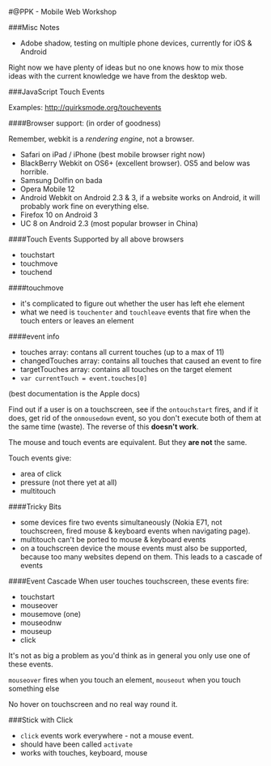 #@PPK - Mobile Web Workshop

###Misc Notes
- Adobe shadow, testing on multiple phone devices, currently for iOS & Android

Right now we have plenty of ideas but no one knows how to mix those ideas with the current knowledge we have from the desktop web.

###JavaScript Touch Events

Examples: http://quirksmode.org/touchevents

####Browser support:
(in order of goodness)

Remember, webkit is a _rendering engine_, not a browser.

- Safari on iPad / iPhone (best mobile browser right now)
- BlackBerry Webkit on OS6+ (excellent browser). OS5 and below was
  horrible.
- Samsung Dolfin on bada
- Opera Mobile 12 
- Android Webkit on Android 2.3 & 3, if a website works on Android, it
  will probably work fine on everything else.
- Firefox 10 on Android 3
- UC 8 on Android 2.3 (most popular browser in China)


####Touch Events
Supported by all above browsers
- touchstart
- touchmove
- touchend

####touchmove
- it's complicated to figure out whether the user has left ehe element
- what we need is `touchenter` and `touchleave` events that fire when the touch enters or leaves an element

####event info
- touches array: contans all current touches (up to a max of 11)
- changedTouches array: contains all touches that caused an event to fire
- targetTouches array: contains all touches on the target element
- `var currentTouch = event.touches[0]`

(best documentation is the Apple docs)

Find out if a user is on a touchscreen, see if the `ontouchstart` fires, and if it does, get rid of the `onmousedown` event, so you don't execute both of them at the same time (waste). The reverse of this __doesn't work__.

The mouse and touch events are equivalent. But they __are not__ the same.

Touch events give:
- area of click
- pressure (not there yet at all)
- multitouch

####Tricky Bits
- some devices fire two events simultaneously (Nokia E71, not touchscreen, fired mouse & keyboard events when navigating page).
- multitouch can't be ported to mouse & keyboard events
- on a touchscreen device the mouse events must also be supported, because too many websites depend on them. This leads to a cascade of events

####Event Cascade
When user touches touchscreen, these events fire:

- touchstart
- mouseover
- mousemove (one)
- mouseodnw
- mouseup
- click

It's not as big a problem as you'd think as in general you only use one of these events. 

`mouseover` fires when you touch an element, `mouseout` when you touch something else

No hover on touchscreen and no real way round it.

###Stick with Click
- `click` events work everywhere - not a mouse event.
- should have been called `activate`
- works with touches, keyboard, mouse


